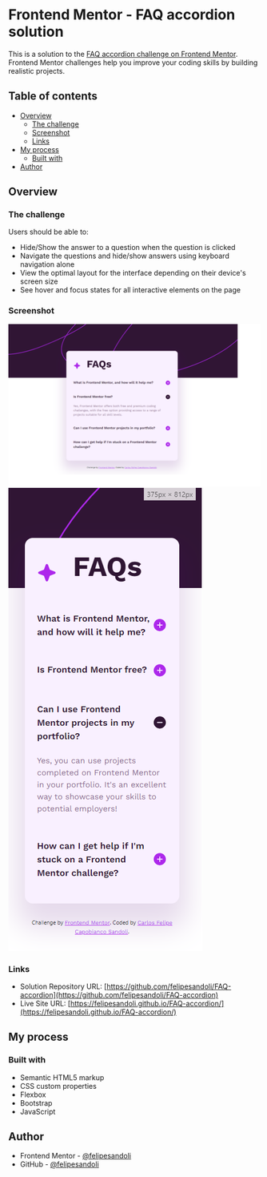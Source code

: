 # Frontend Mentor - FAQ accordion solution

This is a solution to the [FAQ accordion challenge on Frontend Mentor](https://www.frontendmentor.io/challenges/faq-accordion-wyfFdeBwBz). Frontend Mentor challenges help you improve your coding skills by building realistic projects. 

## Table of contents

- [Overview](#overview)
  - [The challenge](#the-challenge)
  - [Screenshot](#screenshot)
  - [Links](#links)
- [My process](#my-process)
  - [Built with](#built-with)
- [Author](#author)

## Overview

### The challenge

Users should be able to:

- Hide/Show the answer to a question when the question is clicked
- Navigate the questions and hide/show answers using keyboard navigation alone
- View the optimal layout for the interface depending on their device's screen size
- See hover and focus states for all interactive elements on the page

### Screenshot

![](./design/desktop-screenshot.png)
![](./design/mobile-screenshot.png)

### Links

- Solution Repository URL: [https://github.com/felipesandoli/FAQ-accordion](https://github.com/felipesandoli/FAQ-accordion)
- Live Site URL: [https://felipesandoli.github.io/FAQ-accordion/](https://felipesandoli.github.io/FAQ-accordion/)

## My process

### Built with

- Semantic HTML5 markup
- CSS custom properties
- Flexbox
- Bootstrap
- JavaScript
## Author

- Frontend Mentor - [@felipesandoli](https://www.frontendmentor.io/profile/yourusername)
- GitHub - [@felipesandoli](https://github.com/felipesandoli)